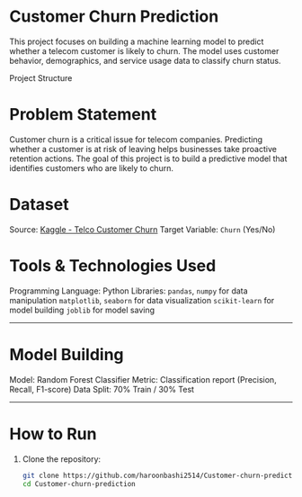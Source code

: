 # Customer Churn Prediction

This project focuses on building a machine learning model to predict whether a telecom customer is likely to churn. The model uses customer behavior, demographics, and service usage data to classify churn status.

Project Structure

# Problem Statement

Customer churn is a critical issue for telecom companies. Predicting whether a customer is at risk of leaving helps businesses take proactive retention actions. The goal of this project is to build a predictive model that identifies customers who are likely to churn.

# Dataset

Source: [Kaggle - Telco Customer Churn](https://www.kaggle.com/datasets/blastchar/telco-customer-churn)
Target Variable: `Churn` (Yes/No)

# Tools & Technologies Used

Programming Language: Python
Libraries:
   `pandas`, `numpy` for data manipulation
   `matplotlib`, `seaborn` for data visualization
   `scikit-learn` for model building
   `joblib` for model saving

---

# Model Building

Model: Random Forest Classifier
Metric: Classification report (Precision, Recall, F1-score)
Data Split: 70% Train / 30% Test

---

# How to Run

1. Clone the repository:
   ```bash
   git clone https://github.com/haroonbashi2514/Customer-churn-prediction.git
   cd Customer-churn-prediction
